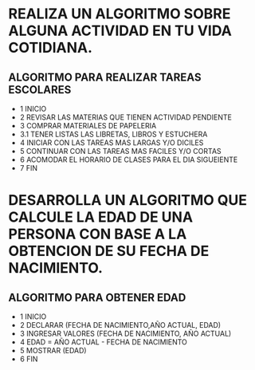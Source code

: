 # REALIZA UN ALGORITMO SOBRE ALGUNA ACTIVIDAD EN TU VIDA COTIDIANA.

## ALGORITMO PARA REALIZAR TAREAS ESCOLARES

* 1 INICIO
* 2 REVISAR LAS MATERIAS QUE TIENEN ACTIVIDAD PENDIENTE
* 3 COMPRAR MATERIALES DE PAPELERIA 
* 3.1 TENER LISTAS LAS LIBRETAS, LIBROS Y ESTUCHERA
* 4 INICIAR CON LAS TAREAS MAS LARGAS Y/O DICILES
* 5 CONTINUAR CON LAS TAREAS MAS FACILES Y/O CORTAS
* 6 ACOMODAR EL HORARIO DE CLASES PARA EL DIA SIGUEIENTE
* 7 FIN







# DESARROLLA UN ALGORITMO QUE CALCULE LA EDAD DE UNA PERSONA CON BASE A LA OBTENCION DE SU FECHA DE NACIMIENTO.
## ALGORITMO PARA OBTENER EDAD
* 1 INICIO
* 2 DECLARAR (FECHA DE NACIMIENTO,AÑO ACTUAL, EDAD)
* 3 INGRESAR VALORES (FECHA DE NACIMIENTO, AÑO ACTUAL)
* 4 EDAD = AÑO ACTUAL - FECHA DE NACIMIENTO
* 5 MOSTRAR (EDAD)
* 6 FIN
